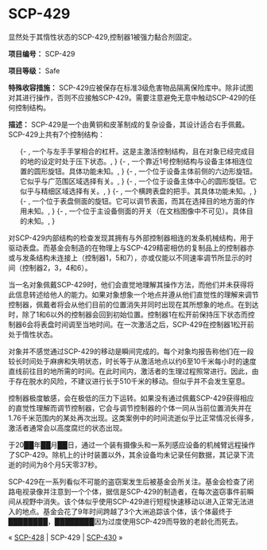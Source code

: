 # SCP-429
                        




显然处于其惰性状态的SCP-429,控制器1被强力黏合剂固定。



**项目编号：** SCP-429

**项目等级：** Safe

**特殊收容措施：** SCP-429应被保存在标准3级危害物品隔离保险库中。除非试图对其进行操作，否则不应接触SCP-429。需要注意避免无意中触动SCP-429的任何控制结构。

**描述：** SCP-429是一个由黄铜和皮革制成的复杂设备，其设计适合右手佩戴。SCP-429上共有7个控制结构：

<ol>{- , &#19968;&#20010;&#19982;&#24038;&#25163;&#25163;&#25484;&#30456;&#21512;&#30340;&#26464;&#26438;&#12290;&#36825;&#26159;&#20027;&#28608;&#27963;&#25511;&#21046;&#32467;&#26500;&#65292;&#19988;&#22312;&#23545;&#35937;&#24050;&#32463;&#23436;&#25104;&#30446;&#30340;&#22320;&#30340;&#35774;&#23450;&#26102;&#22788;&#20110;&#21387;&#19979;&#29366;&#24577;&#12290;, }
{- , &#19968;&#20010;&#38752;&#36817;1&#21495;&#25511;&#21046;&#32467;&#26500;&#19982;&#35774;&#22791;&#20027;&#20307;&#30456;&#36830;&#20301;&#32622;&#30340;&#22278;&#24418;&#26059;&#38062;&#12290;&#20855;&#20307;&#21151;&#33021;&#26410;&#30693;&#12290;, }
{- , &#19968;&#20010;&#20301;&#20110;&#35774;&#22791;&#20027;&#20307;&#21069;&#20391;&#30340;&#20845;&#36793;&#24418;&#26059;&#38062;&#12290;&#23427;&#20284;&#20046;&#19982;&#24191;&#33539;&#22260;&#21306;&#22495;&#36873;&#25321;&#26377;&#20851;&#12290;, }
{- , &#19968;&#20010;&#20301;&#20110;&#35774;&#22791;&#20027;&#20307;&#20013;&#24515;&#30340;&#22278;&#24418;&#26059;&#38062;&#12290;&#23427;&#20284;&#20046;&#19982;&#31934;&#32454;&#21306;&#22495;&#36873;&#25321;&#26377;&#20851;&#12290;, }
{- , &#19968;&#20010;&#27178;&#36328;&#34920;&#30424;&#30340;&#25226;&#25163;&#12290;&#20854;&#20855;&#20307;&#21151;&#33021;&#26410;&#30693;&#12290;, }
{- , &#19968;&#20010;&#20301;&#20110;&#34920;&#30424;&#20391;&#38754;&#30340;&#26059;&#38062;&#12290;&#23427;&#21487;&#20197;&#35843;&#33410;&#34920;&#38754;&#65292;&#32780;&#20854;&#22312;&#36873;&#25321;&#30446;&#30340;&#22320;&#26041;&#38754;&#30340;&#20316;&#29992;&#26410;&#30693;&#12290;, }
{- , &#19968;&#20010;&#20301;&#20110;&#20027;&#35774;&#22791;&#20391;&#38754;&#30340;&#24320;&#20851;&#65288;&#22312;&#25991;&#26723;&#22270;&#20687;&#20013;&#19981;&#21487;&#35265;&#65289;&#12290;&#20855;&#20307;&#30446;&#30340;&#26410;&#30693;&#12290;, }
</ol>
对SCP-429内部结构的检查发现其拥有与外部控制器相连的发条机械结构，用于驱动表盘。而基金会制造的在物理上与SCP-429精密相仿的复制品上的控制器亦或与发条结构未连接上（控制器1，5和7），亦或仅能以不同速率调节所显示的时间（控制器2，3，4和6）。

当一名对象佩戴SCP-429时，他们会直觉地理解其操作方法，而他们并未获得将此信息转述给他人的能力。如果对象想象一个地点并遵从他们直觉性的理解来调节控制器，佩戴者将会从他们目前的位置消失并同时出现在其所想象的地点。在到达时，除了1和6以外的控制器会回到初始位置。控制器1在松开前保持压下状态而控制器6会将表盘时间调至当地时间。在一次激活之后，SCP-429在控制器1松开前处于惰性状态。

对象并不感觉通过SCP-429的移动是瞬间完成的。每个对象均报告称他们在一段较长时间处于麻痹和失明状态，时长等于从激活地点以约6至10千米每小时的速度直线前往目的地所需的时间。在此时间内，激活者的生理过程照常进行。因此，由于存在脱水的风险，不建议进行长于510千米的移动。但似乎并不会发生窒息。

控制器极度敏感，会在极低的压力下运转。如果没有通过佩戴SCP-429获得相应的直觉性理解而调节控制器，它会与调节控制器的个体一同从当前位置消失并在1.76千米范围内的某处再次出现。这类案例中的时间流逝似乎比正常情况长得多，激活者通常会以高度腐烂的状态出现。

于20██年██月██日，通过一个装有摄像头和一系列感应设备的机械臂远程操作了SCP-429。除机上的计时装置以外，其余设备均未记录任何数据，其记录下流逝的时间为8个月5天零37秒。

SCP-429在一系列看似不可能的盗窃案发生后被基金会所关注。基金会检查了闭路电视录像并注意到一个个体，据信是SCP-429的制造者，在每次盗窃事件前瞬间从视野中消失。该个体似乎使用SCP-429进行短程快速移动以进入正常无法进入的地点。基金会花了9年时间跨越了3个大洲追踪该个体，该个体最终于████████，████████因为过度使用SCP-429而导致的老龄化而死去。



« [SCP-428](/scp-428) | SCP-429 | [SCP-430](/scp-430) »





                    